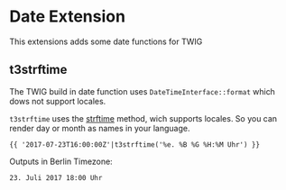 
# Date Extension

This extensions adds some date functions for TWIG

## t3strftime

The TWIG build in date function uses `DateTimeInterface::format` which dows not support locales.

`t3strftime` uses the [strftime](http://php.net/manual/en/function.strftime.php) method, wich supports locales.
So you can render day or month as names in your language.

```twig 
{{ '2017-07-23T16:00:00Z'|t3strftime('%e. %B %G %H:%M Uhr') }}
```
Outputs in Berlin Timezone:
```
23. Juli 2017 18:00 Uhr
```
